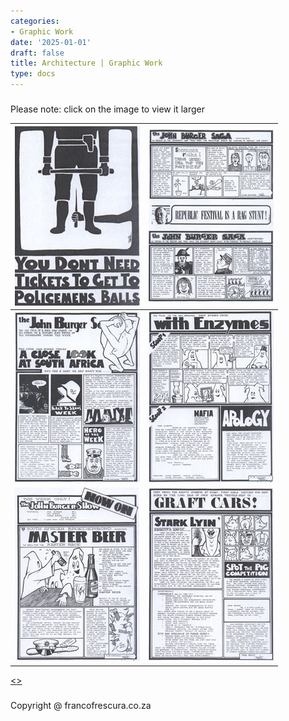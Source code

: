 ```yaml
---
categories:
- Graphic Work
date: '2025-01-01'
draft: false
title: Architecture | Graphic Work
type: docs
---
```


#####   
Please note: click on the image to view it larger 

[![07-pantheon-paints-small](/images/burger-saga/07-pantheon-paints-small.jpg)](graphic-work-police.html) | [![06-small](/images/burger-saga/06-small.jpg)](graphic-work-saga-festival.html)  
---|---  
[![08-small](/images/burger-saga/08-small.jpg)](graphic-work-saga-closelook.html) | [![09-small](/images/burger-saga/09-small.jpg)](graphic-work-enzymes.html)  
[![10-burger-show-small](/images/burger-saga/10-burger-show-small.jpg)](graphic-work-master-beer.html) | [![13-graft-cars-small](/images/burger-saga/13-graft-cars-small.jpg)](graphic-work-craft-cars.html)  
  
[<<thumb nails continues on next page>>](graphic-work-john-burger-cont2.html)

#####   

Copyright @ francofrescura.co.za